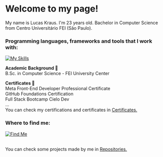 <h1 align="left">Welcome to my page!</h1>

My name is Lucas Kraus. I'm 23 years old. Bachelor in Computer Science from Centro Universitário FEI (São Paulo).<br>

<h3 align="left">Programming languages, frameworks and tools that I work with:</h3>

[![My Skills](https://skillicons.dev/icons?i=html,css,js,ts,react,nextjs,vue,nuxtjs,go,nodejs,figma)](https://skillicons.dev)

**Academic Background 📖**
<br>
B.Sc. in Computer Science - FEI University Center <br>

**Certificates 🥇** 
<br>
Meta Front-End Developer Professional Certificate <br>
GitHub Foundations Certification <br>
Full Stack Bootcamp Cielo Dev <br> 
... <br>
You can check my certifications and certificates in <a href="https://github.com/lucaskraus/certificates">Certificates.</a>
<br>

<h3 align="left">Where to find me:</h3>

[![Find Me](https://skillicons.dev/icons?i=linkedin)](https://www.linkedin.com/in/lucas-kraus-monteiro-alves-00200b252/)
<br> 
<br>

You can check some projects made by me in <a href="https://github.com/lucaskraus?tab=repositories">Repositories.</a><br>
